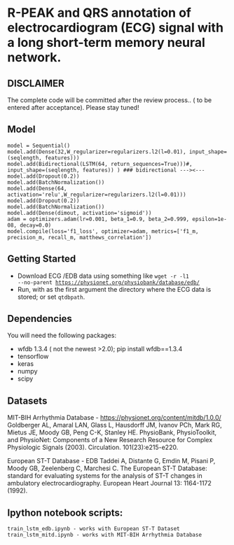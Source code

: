 # R-PEAK and QRS annotation of electrocardiogram (ECG) signal with a long short-term memory neural network. 

## DISCLAIMER

The complete code will be committed after the review process.. ( to be entered after acceptance). Please stay tuned!
 
## Model

```
model = Sequential()
model.add(Dense(32,W_regularizer=regularizers.l2(l=0.01), input_shape=(seqlength, features)))
model.add(Bidirectional(LSTM(64, return_sequences=True)))#, input_shape=(seqlength, features)) ) ### bidirectional ---><---
model.add(Dropout(0.2))
model.add(BatchNormalization())
model.add(Dense(64, activation='relu',W_regularizer=regularizers.l2(l=0.01)))
model.add(Dropout(0.2))
model.add(BatchNormalization())
model.add(Dense(dimout, activation='sigmoid'))
adam = optimizers.adam(lr=0.001, beta_1=0.9, beta_2=0.999, epsilon=1e-08, decay=0.0)
model.compile(loss='f1_loss', optimizer=adam, metrics=['f1_m, precision_m, recall_m, matthews_correlation']) 
```

## Getting Started
- Download ECG /EDB data using something like <code>wget -r -l1 --no-parent https://physionet.org/physiobank/database/edb/</code>
- Run, with as the first argument the directory where the ECG data is stored; or set <code>qtdbpath</code>.


## Dependencies
You will need the following packages:  
- wfdb 1.3.4 ( not the newest >2.0); pip install wfdb==1.3.4
- tensorflow 
- keras
- numpy
- scipy 

## Datasets

MIT-BIH Arrhythmia Database - https://physionet.org/content/mitdb/1.0.0/
Goldberger AL, Amaral LAN, Glass L, Hausdorff JM, Ivanov PCh, Mark RG, Mietus JE, Moody GB, Peng C-K, Stanley HE. PhysioBank, PhysioToolkit, and PhysioNet: Components of a New Research Resource for Complex Physiologic Signals (2003). Circulation. 101(23):e215-e220.

European ST-T Database - EDB
Taddei A, Distante G, Emdin M, Pisani P, Moody GB, Zeelenberg C, Marchesi C. The European ST-T Database: standard for evaluating systems for the analysis of ST-T changes in ambulatory electrocardiography. European Heart Journal 13: 1164-1172 (1992).

## Ipython notebook scripts:
   	train_lstm_edb.ipynb - works with European ST-T Dataset
    train_lstm_mitd.ipynb - works with MIT-BIH Arrhythmia Database 
